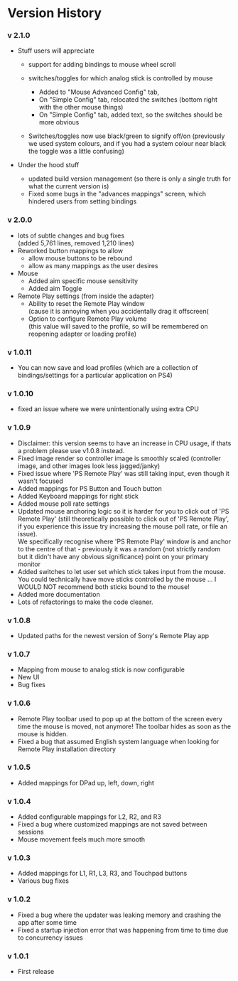 # Version History


### v 2.1.0
* Stuff users will appreciate
  * support for adding bindings to mouse wheel scroll
  * switches/toggles for which analog stick is controlled by mouse

    * Added to "Mouse Advanced Config" tab,
    * On "Simple Config" tab, relocated the switches (bottom right with the other mouse things)
    * On "Simple Config" tab, added text, so the switches should be more obvious
  * Switches/toggles now use black/green to signify off/on (previously we used system colours, and if you had a system colour near black the toggle was a little confusing)

* Under the hood stuff
  * updated build version management (so there is only a single truth for what the current version is)
  * Fixed some bugs in the "advances mappings" screen, which hindered users from setting bindings


### v 2.0.0
<ul>

<li>
  lots of subtle changes and bug fixes <br>
  (added 5,761 lines, removed 1,210 lines)
</li>

<li>Reworked button mappings to allow
  <ul>
    <li> allow mouse buttons to be rebound</li>
    <li> allow as many mappings as the user desires</li>
  </ul>
</li>

<li>Mouse
  <ul>
  <li>Added aim specific mouse sensitivity</li>
  <li>Added aim Toggle</li>
  </ul>
</li>

<li>Remote Play settings (from inside the adapter)
  <ul>
  <li>
    Ability to reset the Remote Play window <br>
    (cause it is annoying when you accidentally drag it offscreen(</li>
  <li>
    Option to configure Remote Play volume <br>
    (this value will saved to the profile, so will be remembered on reopening adapter or loading profile)
  </li>
  </ul>
</li>

</ul>



### v 1.0.11
* You can now save and load profiles (which are a collection of bindings/settings for a particular application on PS4)

### v 1.0.10
* fixed an issue where we were unintentionally using extra CPU

### v 1.0.9
* Disclaimer: this version seems to have an increase in CPU usage, if thats a problem please use v1.0.8 instead.
* Fixed image render so controller image is smoothly scaled (controller image, and other images look less jagged/janky)
* Fixed issue where 'PS Remote Play' was still taking input, even though it wasn't focused
* Added mappings for PS Button and Touch button
* Added Keyboard mappings for right stick
* Added mouse poll rate settings
* Updated mouse anchoring logic so it is harder for you to click out of 'PS Remote Play' (still theoretically possible to click out of 'PS Remote Play', if you experience this issue try increasing the mouse poll rate, or file an issue). <br> We specifically recognise where 'PS Remote Play' window is and anchor to the centre of that - previously it was a random (not strictly random but it didn't have any obvious significance) point on your primary monitor
* Added switches to let user set which stick takes input from the mouse.<br> You could technically have move sticks controlled by the mouse ... I WOULD NOT recommend both sticks bound to the mouse!
* Added more documentation
* Lots of refactorings to make the code cleaner.

### v 1.0.8
* Updated paths for the newest version of Sony's Remote Play app

### v 1.0.7
* Mapping from mouse to analog stick is now configurable
* New UI
* Bug fixes

### v 1.0.6
* Remote Play toolbar used to pop up at the bottom of the screen every time the mouse is moved, not anymore! The toolbar hides as soon as the mouse is hidden.
* Fixed a bug that assumed English system language when looking for Remote Play installation directory

### v 1.0.5
* Added mappings for DPad up, left, down, right

### v 1.0.4
* Added configurable mappings for L2, R2, and R3
* Fixed a bug where customized mappings are not saved between sessions
* Mouse movement feels much more smooth

### v 1.0.3
* Added mappings for L1, R1, L3, R3, and Touchpad buttons
* Various bug fixes

### v 1.0.2
* Fixed a bug where the updater was leaking memory and crashing the app after some time
* Fixed a startup injection error that was happening from time to time due to concurrency issues

### v 1.0.1
* First release